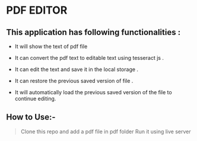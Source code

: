 # PDF EDITOR

## This application has following functionalities :

* It will show the text of pdf file

* It can convert the pdf text to editable text using tesseract js .

* It can edit the text and save it in the local storage .

* It can restore the previous saved version of file .

* It will automatically load the previous saved version of the file to continue editing.


## How to Use:-

> Clone this repo and add a pdf file in pdf folder 
> Run it using live server
